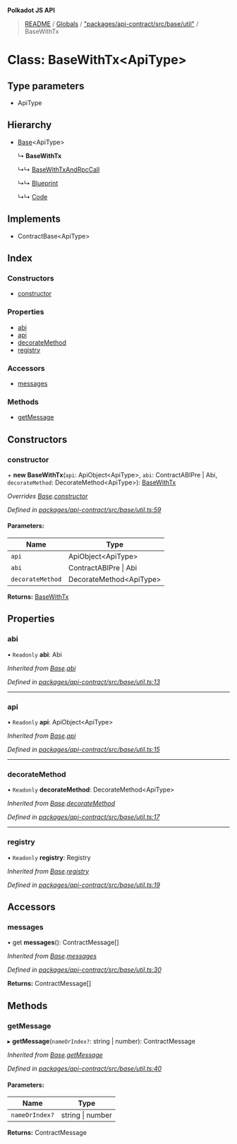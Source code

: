 **Polkadot JS API**

> [README](../README.md) / [Globals](../globals.md) / ["packages/api-contract/src/base/util"](../modules/_packages_api_contract_src_base_util_.md) / BaseWithTx

# Class: BaseWithTx\<**ApiType**>

## Type parameters

* ApiType

## Hierarchy

* [Base](_packages_api_contract_src_base_util_.base.md)\<ApiType>

  ↳ **BaseWithTx**

  ↳↳ [BaseWithTxAndRpcCall](_packages_api_contract_src_base_util_.basewithtxandrpccall.md)

  ↳↳ [Blueprint](_packages_api_contract_src_base_blueprint_.blueprint.md)

  ↳↳ [Code](_packages_api_contract_src_base_code_.code.md)

## Implements

* ContractBase\<ApiType>

## Index

### Constructors

* [constructor](_packages_api_contract_src_base_util_.basewithtx.md#constructor)

### Properties

* [abi](_packages_api_contract_src_base_util_.basewithtx.md#abi)
* [api](_packages_api_contract_src_base_util_.basewithtx.md#api)
* [decorateMethod](_packages_api_contract_src_base_util_.basewithtx.md#decoratemethod)
* [registry](_packages_api_contract_src_base_util_.basewithtx.md#registry)

### Accessors

* [messages](_packages_api_contract_src_base_util_.basewithtx.md#messages)

### Methods

* [getMessage](_packages_api_contract_src_base_util_.basewithtx.md#getmessage)

## Constructors

### constructor

\+ **new BaseWithTx**(`api`: ApiObject\<ApiType>, `abi`: ContractABIPre \| Abi, `decorateMethod`: DecorateMethod\<ApiType>): [BaseWithTx](_packages_api_contract_src_base_util_.basewithtx.md)

*Overrides [Base](_packages_api_contract_src_base_util_.base.md).[constructor](_packages_api_contract_src_base_util_.base.md#constructor)*

*Defined in [packages/api-contract/src/base/util.ts:59](https://github.com/polkadot-js/api/blob/cb93cb34b/packages/api-contract/src/base/util.ts#L59)*

#### Parameters:

Name | Type |
------ | ------ |
`api` | ApiObject\<ApiType> |
`abi` | ContractABIPre \| Abi |
`decorateMethod` | DecorateMethod\<ApiType> |

**Returns:** [BaseWithTx](_packages_api_contract_src_base_util_.basewithtx.md)

## Properties

### abi

• `Readonly` **abi**: Abi

*Inherited from [Base](_packages_api_contract_src_base_util_.base.md).[abi](_packages_api_contract_src_base_util_.base.md#abi)*

*Defined in [packages/api-contract/src/base/util.ts:13](https://github.com/polkadot-js/api/blob/cb93cb34b/packages/api-contract/src/base/util.ts#L13)*

___

### api

• `Readonly` **api**: ApiObject\<ApiType>

*Inherited from [Base](_packages_api_contract_src_base_util_.base.md).[api](_packages_api_contract_src_base_util_.base.md#api)*

*Defined in [packages/api-contract/src/base/util.ts:15](https://github.com/polkadot-js/api/blob/cb93cb34b/packages/api-contract/src/base/util.ts#L15)*

___

### decorateMethod

• `Readonly` **decorateMethod**: DecorateMethod\<ApiType>

*Inherited from [Base](_packages_api_contract_src_base_util_.base.md).[decorateMethod](_packages_api_contract_src_base_util_.base.md#decoratemethod)*

*Defined in [packages/api-contract/src/base/util.ts:17](https://github.com/polkadot-js/api/blob/cb93cb34b/packages/api-contract/src/base/util.ts#L17)*

___

### registry

• `Readonly` **registry**: Registry

*Inherited from [Base](_packages_api_contract_src_base_util_.base.md).[registry](_packages_api_contract_src_base_util_.base.md#registry)*

*Defined in [packages/api-contract/src/base/util.ts:19](https://github.com/polkadot-js/api/blob/cb93cb34b/packages/api-contract/src/base/util.ts#L19)*

## Accessors

### messages

• get **messages**(): ContractMessage[]

*Inherited from [Base](_packages_api_contract_src_base_util_.base.md).[messages](_packages_api_contract_src_base_util_.base.md#messages)*

*Defined in [packages/api-contract/src/base/util.ts:30](https://github.com/polkadot-js/api/blob/cb93cb34b/packages/api-contract/src/base/util.ts#L30)*

**Returns:** ContractMessage[]

## Methods

### getMessage

▸ **getMessage**(`nameOrIndex?`: string \| number): ContractMessage

*Inherited from [Base](_packages_api_contract_src_base_util_.base.md).[getMessage](_packages_api_contract_src_base_util_.base.md#getmessage)*

*Defined in [packages/api-contract/src/base/util.ts:40](https://github.com/polkadot-js/api/blob/cb93cb34b/packages/api-contract/src/base/util.ts#L40)*

#### Parameters:

Name | Type |
------ | ------ |
`nameOrIndex?` | string \| number |

**Returns:** ContractMessage
